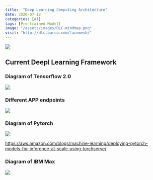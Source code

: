 ```yaml
---
title:  "Deep Learning Computing Architecture"
date: 2020-07-12
categories: [AI]
tags: [Pre-trained Model]
image: "/assets/images/DLC-mindmap.png"
visit: "http://dlc.barco.com/facemesh/"
---
```


[![](https://rebrand.ly/dlc_png_url)](https://rebrand.ly/dlc_uml_url)

## Current Deepl Learning Framework

### Diagram of Tensorflow 2.0
![](https://qph.fs.quoracdn.net/main-qimg-2033ae77eca842b74b1894b7f56fd713)

### Different APP endpoints

![](https://www.altoros.com/blog/wp-content/uploads/2017/05/tensorflow-apis-canned-estimators-v114.png)

### Diagram of Pytorch

![](https://d2908q01vomqb2.cloudfront.net/f1f836cb4ea6efb2a0b1b99f41ad8b103eff4b59/2020/04/20/deploying-pytorch-torchserve-1-2.gif)

https://aws.amazon.com/blogs/machine-learning/deploying-pytorch-models-for-inference-at-scale-using-torchserve/

### Diagram of IBM Max

![](https://developer.ibm.com/developer/patterns/max-image-segmenter-magic-cropping-tool-web-app/images/flow-max-image-segmenter.png)